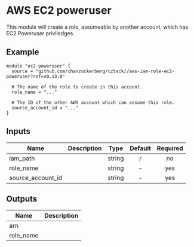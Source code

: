 # AWS EC2 poweruser

This module will create a role, assumeable by another account, which has EC2 Poweruser priviledges.

## Example

```hcl
module "ec2-poweruser" {
  source = "github.com/chanzuckerberg/cztack//aws-iam-role-ec2-poweruser?ref=v0.13.0"

  # The name of the role to create in this account.
  role_name = "..."

  # The ID of the other AWS account which can assume this role.
  source_account_id = "..."
}

```


<!-- START -->

## Inputs

| Name | Description | Type | Default | Required |
|------|-------------|:----:|:-----:|:-----:|
| iam_path |  | string | `/` | no |
| role_name |  | string | - | yes |
| source_account_id |  | string | - | yes |

## Outputs

| Name | Description |
|------|-------------|
| arn |  |
| role_name |  |

<!-- END -->
